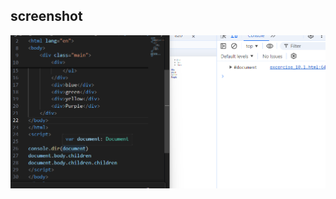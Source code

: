 ## screenshot

![input/output](../page_228_excercise_10.1/screenshot/Screenshot%202024-09-20%20150925.png)